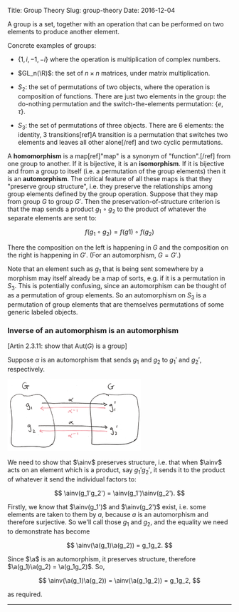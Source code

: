 Title: Group Theory
Slug: group-theory
Date: 2016-12-04

$$
\newcommand{\R}{\mathbb{R}}
\newcommand{\C}{\mathbb{C}}
$$


A group is a set, together with an operation that can be performed on two elements to produce another element.

Concrete examples of groups:

- $\{1, i, -1, -i\}$ where the operation is multiplication of complex numbers.

- $GL_n(\R)$: the set of $n \times n$ matrices, under matrix multiplication.

- $S_2$: the set of permutations of two objects, where the operation is
  composition of functions.  There are just two elements in the group: the
  do-nothing permutation and the switch-the-elements permutation: $\{e,
  \tau\}$.

- $S_3$: the set of permutations of three objects. There are 6 elements: the
  identity, 3 transitions[ref]A transition is a permutation that switches two
  elements and leaves all other alone[/ref] and two cyclic permutations.

A **homomorphism** is a map[ref]"map" is a synonym of "function".[/ref] from
one group to another. If it is bijective, it is an **isomorphism**. If it is
bijective and from a group to itself (i.e. a permutation of the group elements)
then it is an **automorphism**. The critical feature of all these maps is that
they "preserve group structure", i.e. they preserve the relationships among
group elements defined by the group operation. Suppose that they map from group
$G$ to group $G'$. Then the preservation-of-structure criterion is that the map
sends a product $g_1 \circ g_2$ to the product of whatever the separate
elements are sent to:

$$
f(g_1 \circ g_2) = f(g1) \circ f(g_2)
$$

There the composition on the left is happening in $G$ and the composition on
the right is happening in $G'$. (For an automorphism, $G=G'$.)

Note that an element such as $g_1$ that is being sent somewhere by a morphism
may itself already be a map of sorts, e.g. if it is a permutation in
$S_3$. This is potentially confusing, since an automorphism can be thought of
as a permutation of group elements. So an automorphism on $S_3$ is a
permutation of group elements that are themselves permutations of some generic
labeled objects.


### Inverse of an automorphism is an automorphism

[Artin 2.3.11: show that Aut($G$) is a group]

$$
\newcommand{\a}{\alpha}
\newcommand{\ainv}{\alpha^{-1}}
$$

Suppose $\alpha$ is an automorphism that sends $g_1$ and $g_2$ to $g_1'$ and
$g_2'$, respectively.

<img width="300 px" src="/notes/images/group-theory/inverse-of-automorphism-1.png" />

We need to show that $\ainv$ preserves structure, i.e. that when $\ainv$ acts
on an element which is a product, say $g_1'g_2'$, it sends it to the product of
whatever it send the individual factors to:

$$
\ainv(g_1'g_2') = \ainv(g_1')\ainv(g_2').
$$


Firstly, we know that $\ainv(g_1')$ and $\ainv(g_2')$ exist, i.e. some elements
are taken to them by $a$, because $a$ is an automorphism and therefore
surjective. So we'll call those $g_1$ and $g_2$, and the equality we need to
demonstrate has become

$$
\ainv(\a(g_1)\a(g_2)) = g_1g_2.
$$

Since $\a$ is an automorphism, it preserves structure, therefore
$\a(g_1)\a(g_2) = \a(g_1g_2)$. So,

$$
\ainv(\a(g_1)\a(g_2)) = \ainv(\a(g_1g_2)) = g_1g_2,
$$

as required.

----------------------------------------------------------------------------
